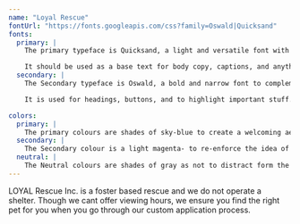 ```yaml
---
name: "Loyal Rescue"
fontUrl: "https://fonts.googleapis.com/css?family=Oswald|Quicksand"
fonts:
  primary: |
    The primary typeface is Quicksand, a light and versatile font with rounded edges to create a sense of friendliness and positivity to the users.

    It should be used as a base text for body copy, captions, and anything else that isn't styled.
  secondary: |
    The Secondary typeface is Oswald, a bold and narrow font to complement the primary text.

    It is used for headings, buttons, and to highlight important stuff.

colors:
  primary: |
    The primary colours are shades of sky-blue to create a welcoming aesthetic to the site. The blue could also be compared to baby-blue, a colour often associated with the welcoming of a new baby. In the case of Loyal Rescue it's the welcoming of a new member of the family.
  secondary: |
    The Secondary colour is a light magenta- to re-enforce the idea of adoption as a familiar and personal process (baby blue and pink).
  neutral: |
    The Neutral colours are shades of gray as not to distract form the harmony of the primary and secondary colours.
---
```


LOYAL Rescue Inc. is a foster based rescue and we do not operate a shelter. Though we cant offer viewing hours, we ensure you find the right pet for you when you go through our custom application process.
